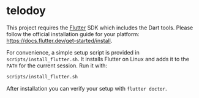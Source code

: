 # telodoy

This project requires the [Flutter](https://flutter.dev) SDK which includes the Dart tools.
Please follow the official installation guide for your platform:
<https://docs.flutter.dev/get-started/install>.

For convenience, a simple setup script is provided in `scripts/install_flutter.sh`.
It installs Flutter on Linux and adds it to the `PATH` for the current session.
Run it with:

```bash
scripts/install_flutter.sh
```

After installation you can verify your setup with `flutter doctor`.

